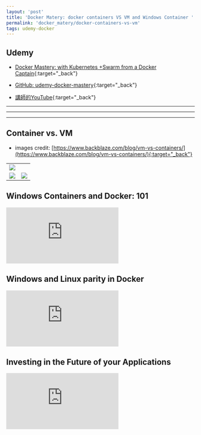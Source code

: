 ```yaml
---
layout: 'post'
title: 'Docker Matery: docker containers VS VM and Windows Container '
permalink: 'docker_matery/docker-containers-vs-vm'
tags: udemy-docker
---
```



## Udemy

- [Docker Mastery: with Kubernetes +Swarm from a Docker Captain](https://www.udemy.com/course/docker-mastery/){:target="_back"}

- [GitHub: udemy-docker-mastery](https://github.com/BretFisher/udemy-docker-mastery){:target="_back"}

- [講師的YouTube](https://www.youtube.com/channel/UC0NErq0RhP51iXx64ZmyVfg){:target="_back"}

---
---
---


## Container vs. VM


- images credit: [https://www.backblaze.com/blog/vm-vs-containers/](https://www.backblaze.com/blog/vm-vs-containers/){:target="_back"}
<table>
   <tr>
    <td colspan="2"><img src="https://www.backblaze.com/blog/wp-content/uploads/2018/06/whats-the-diff-container-vs-vm.jpg"></td>
   </tr>
   <tr>
    <td> <img src="https://www.backblaze.com/blog/wp-content/uploads/2018/06/vms.png"></td>
    <td> <img src="https://www.backblaze.com/blog/wp-content/uploads/2018/06/containers.png"></td>
   </tr>
  </table>


## Windows Containers and Docker: 101


<iframe src="https://www.youtube.com/embed/066-9yw8-7c" frameborder="0" allow="accelerometer; autoplay; encrypted-media; gyroscope; picture-in-picture" allowfullscreen></iframe>


## Windows and Linux parity in Docker

<iframe src="https://www.youtube.com/embed/4ZY_4OeyJsw" frameborder="0" allow="accelerometer; autoplay; encrypted-media; gyroscope; picture-in-picture" allowfullscreen></iframe>

## Investing in the Future of your Applications

<iframe src="https://www.youtube.com/embed/QASAqcuuzgI" frameborder="0" allow="accelerometer; autoplay; encrypted-media; gyroscope; picture-in-picture" allowfullscreen></iframe>